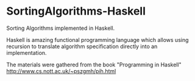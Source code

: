 # SortingAlgorithms-Haskell
Sorting Algorithms implemented in Haskell.

Haskell is amazing functional programming language which allows using recursion to translate algorithm specification directly into an implementation.

The materials were gathered from the book "Programming in Haskell" http://www.cs.nott.ac.uk/~pszgmh/pih.html
